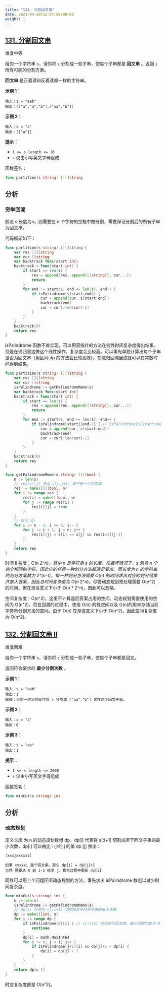 ```yaml
---
title: "131. 分割回文串"
date: 2021-04-19T22:04:56+08:00
weight: 1
---
```


## [131. 分割回文串](https://leetcode-cn.com/problems/palindrome-partitioning/)

难度中等

给你一个字符串 `s`，请你将 `s` 分割成一些子串，使每个子串都是 **回文串** 。返回 `s` 所有可能的分割方案。

**回文串** 是正着读和反着读都一样的字符串。

**示例 1：**

```
输入：s = "aab"
输出：[["a","a","b"],["aa","b"]]
```

**示例 2：**

```
输入：s = "a"
输出：[["a"]]
```

**提示：**

- `1 <= s.length <= 16`
- `s` 仅由小写英文字母组成

函数签名：

```go
func partition(s string) [][]string
```

## 分析

### 穷举回溯

假设 s 长度为n，则需要在 n 个字符的空档中做分割，需要保证分割后的所有子串为回文串。

代码框架如下：

```go
func partition(s string) [][]string {
	var res [][]string
	var cur []string
	var backtrack func(start int)
	backtrack = func(start int) {
		if start == len(s) {
			res = append(res, append([]string{}, cur...))
			return
		}
		for end := start+1; end <= len(s); end++ {
			if isPalindrome(s[start:end]) {
				cur = append(cur, s[start:end])
				backtrack(end)
				cur = cur[:len(cur)-1]
			}
		}
	}
	backtrack(0)
	return res
}
```

isPalindrome 函数不难实现，可以用双指针的方法在线性时间复杂度得出结果。但是在递归里边做这个线性操作，复杂度会比较高。可以事先单独计算出每个子串是否为回文串（用区间 dp 的方法会比较高效），在递归回溯里边就可以在常数时间得到结果。

```go
func partition(s string) [][]string {
	var res [][]string
	var cur []string
	isPalindrome := getPalindromeMemo(s)
	var backtrack func(start int)
	backtrack = func(start int) {
		if start == len(s) {
			res = append(res, append([]string{}, cur...))
			return
		}
		for end := start+1; end <= len(s); end++ {
			if isPalindrome[start][end-1] { // isPalindrome(s[start:end])
				cur = append(cur, s[start:end])
				backtrack(end)
				cur = cur[:len(cur)-1]
			}
		}
	}
	backtrack(0)
	return res
}

func getPalindromeMemo(s string) [][]bool {
	n := len(s)
	// res[i][j] 表示 s[i:j+1] 是不是一个回文串
	res := make([][]bool, n)
	for i := range res {
		res[i] = make([]bool, n)
		for j := range res[i] {
			res[i][j] = true
		}
	}
	// 区间 dp
	for i := n - 1; i >= 0; i-- {
		for j := i + 1; j < n; j++ {
			res[i][j] = s[i] == s[j] && res[i+1][j-1]
		}
	}
	return res
}
```

时间复杂度：O(n *2^n)，其中 n 是字符串 s 的长度。在最坏情况下，s 包含 n 个完全相同的字符，因此它的任意一种划分方法都满足要求。而长度为 n 的字符串的划分方案数为 2^(n-1)，每一种划分方法需要 O(n) 的时间求出对应的划分结果并放入答案，因此总时间复杂度为 O(n* 2^n)。尽管动态规划预处理需要 O(n^2) 的时间，但在渐进意义下小于 O(n * 2^n)，因此可以忽略。

空间复杂度：O(n^2)，这里不计算返回答案占用的空间。动态规划需要使用的空间为 O(n^2)，而在回溯的过程中，使用 O(n) 的栈空间以及 O(n)的用来存储当前字符串分割方法的空间。由于 O(n) 在渐进意义下小于 O(n^2)，因此空间复杂度为 O(n^2)。

## [132. 分割回文串 II](https://leetcode-cn.com/problems/palindrome-partitioning-ii/)

难度困难

给你一个字符串 `s`，请你将 `s` 分割成一些子串，使每个子串都是回文。

返回符合要求的 **最少分割次数** 。

**示例 1：**

```
输入：s = "aab"
输出：1
解释：只需一次分割就可将 s 分割成 ["aa","b"] 这样两个回文子串。
```

**示例 2：**

```
输入：s = "a"
输出：0
```

**示例 3：**

```
输入：s = "ab"
输出：1
```

**提示：**

- `1 <= s.length <= 2000`
- `s` 仅由小写英文字母组成

函数签名：

```go
func minCut(s string) int
```

## 分析

### 动态规划

定义长度 为 n 的动态规划数组 dp，dp[i] 代表将 s[:i+1] 切割成若干回文子串的最小次数，dp[i] 可以由比 i 小的 j 的值 dp [j] 推出：

```
[xxxjxxxxxi]

如果 xxxxxi 是个回文串，那么 dp[i] = dp[j]+1
当然 需要从 0 到 i-1 枚举 j，枚举过程中更新 dp[i]
```

同样可以用上个问题区间动态规划的方法，事先求出 isPalindrome 数组以减少时间复杂度。

```go
func minCut(s string) int {
	n := len(s)
	isPalindrome := getPalindromeMemo(s)
	// dp[i] 代表将 s[:i+1] 切割成若干回文子串的最小次数
	dp := make([]int, n)
	for i := range dp {
		if isPalindrome[0][i] { // s[:i+1] 已经是个回文串，最小切割次数为 0
			continue
		}
		dp[i] = math.MaxInt64
		for j := 0; j < i; j++ {
			if isPalindrome[j+1][i] && dp[j]+1 < dp[i] {
				dp[i] = dp[j] + 1
			}
		}
	}
	return dp[n-1]
}
```

时空复杂度都是 O(n^2)。
